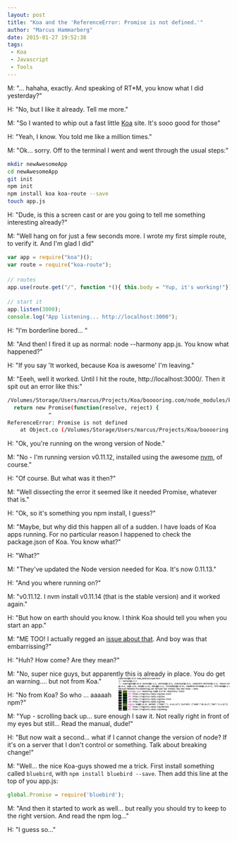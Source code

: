 ```yaml
---
layout: post
title: "Koa and the 'ReferenceError: Promise is not defined.'"
author: "Marcus Hammarberg"
date: 2015-01-27 19:52:38
tags:
 - Koa
 - Javascript
 - Tools
---
```


M: "... hahaha, exactly. And speaking of RT*M, you know what I did yesterday?"

H: "No, but I like it already. Tell me more."

M: "So I wanted to whip out a fast little [Koa](http://www.koajs.com) site. It's sooo good for those"

H: "Yeah, I know. You told me like a million times."

M: "Ok... sorry. Off to the terminal I went and went through the usual steps:"

```bash
mkdir newAwesomeApp
cd newAwesomeApp
git init
npm init
npm install koa koa-route --save
touch app.js
```

<a name='more'></a>

H: "Dude, is this a screen cast or are you going to tell me something interesting already?"

M: "Well hang on for just a few seconds more. I wrote my first simple route, to verify it. And I'm glad I did"

```javascript
var app = require("koa")();
var route = require("koa-route");

// routes
app.use(route.get("/", function *(){ this.body = "Yup, it's working!"}));

// start it
app.listen(3000);
console.log("App listening... http://localhost:3000");
```

H: "I'm borderline bored... "

M: "And then! I fired it up as normal: node --harmony app.js. You know what happened?"

H: "If you say 'It worked, because Koa is awesome' I'm leaving."

M: "Eeeh, well it worked. Until I hit the route, http://localhost:3000/. Then it spit out an error like this:"

```bash
/Volumes/Storage/Users/marcus/Projects/Koa/booooring.com/node_modules/koa/node_modules/co/index.js:47
  return new Promise(function(resolve, reject) {
             ^
ReferenceError: Promise is not defined
    at Object.co (/Volumes/Storage/Users/marcus/Projects/Koa/booooring.com/node_modules/koa/node_modules/co/index.js:47:14)

```

H: "Ok, you're running on the wrong version of Node."

M: "No - I'm running version v0.11.12, installed using the awesome [nvm](https://github.com/creationix/nvm), of course."

H: "Of course. But what was it then?"

M: "Well dissecting the error it seemed like it needed Promise, whatever that is."

H: "Ok, so it's something you npm install, I guess?"

M: "Maybe, but why did this happen all of a sudden. I have loads of Koa apps running. For no particular reason I happened to check the package.json of Koa. You know what?"

H: "What?"

M: "They've updated the Node version needed for Koa. It's now 0.11.13."

H: "And you where running on?"

M: "v0.11.12. I nvm install v0.11.14 (that is the stable version) and it worked again."

H: "But how on earth should you know. I think Koa should tell you when you start an app."

M: "ME TOO! I actually regged an [issue about that](https://github.com/koajs/koa/issues/397). And boy was that embarrissing?"

H: "Huh? How come? Are they mean?"

M: "No, super nice guys, but apparently this is already in place. You do get an warning.... but not from Koa."
<img src="/img/npmLogKoaVersion.jpg" style="float:right" width="50%">

H: "No from Koa? So who ... aaaaah npm?"

M: "Yup - scrolling back up... sure enough I saw it. Not really right in front of my eyes but still... Read the manual, dude!"

H: "But now wait a second... what if I cannot change the version of node? If it's on a server that I don't control or something. Talk about breaking change!"

M: "Well... the nice Koa-guys showed me a trick. First install something called `bluebird`, with `npm install bluebird --save`. Then add this line at the top of you app.js:

```javascript
global.Promise = require('bluebird');
```

M: "And then it started to work as well... but really you should try to keep to the right version. And read the npm log..."

H: "I guess so..."
